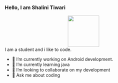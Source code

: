 ### Hello, I am Shalini Tiwari
<div id="header" align="center">
  <img src="https://media.giphy.com/media/M9gbBd9nbDrOTu1Mqx/giphy.gif" width="100"/>
</div>
I am a student and i like to code.

- 🔭 I’m currently working on Android development.
- 🌱 I’m currently learning java
- 👯 I’m looking to collaborate on my development
- 💬 Ask me about coding


<img src="https://komarev.com/ghpvc/?username=shalinitiwarindia&style=flat-square&color=blue" alt=""/>




